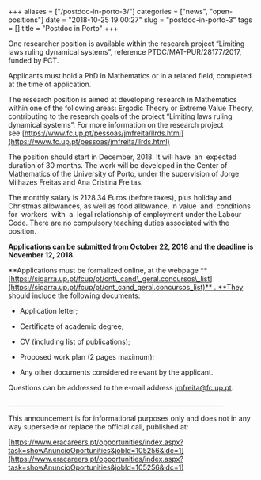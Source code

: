 +++
aliases = ["/postdoc-in-porto-3/"]
categories = ["news", "open-positions"]
date = "2018-10-25 19:00:27"
slug = "postdoc-in-porto-3"
tags = []
title = "Postdoc in Porto"
+++

One researcher position is available within the research project
“Limiting laws ruling dynamical systems”, reference
PTDC/MAT-PUR/28177/2017, funded by FCT.

Applicants must hold a PhD in Mathematics or in a
related field, completed at the time of application.

The research position is aimed at developing research in Mathematics
within one of the following areas: Ergodic Theory or Extreme Value
Theory, contributing to the research goals of the project “Limiting laws
ruling dynamical systems”. For more information on the research project
see [https://www.fc.up.pt/pessoas/jmfreita/llrds.html](https://www.fc.up.pt/pessoas/jmfreita/llrds.html)

The position should start in December, 2018. It will
have  an  expected  duration of 30 months. The work will be
developed in the Center of Mathematics of the University of Porto, under
the supervision of Jorge Milhazes Freitas and Ana Cristina Freitas.

The monthly salary is 2128,34 Euros (before taxes),
plus holiday and Christmas allowances, as well as food allowance, in
value  and  conditions  for  workers  with  a  legal relationship of
employment under the Labour Code. There are no compulsory teaching
duties associated with the position.

**Applications can be submitted from October 22, 2018
and the deadline is November 12, 2018.**

**Applications must be formalized online, at the
webpage **[https://sigarra.up.pt/fcup/pt/cnt\_cand\_geral.concursos\_list](https://sigarra.up.pt/fcup/pt/cnt_cand_geral.concursos_list)** . **They should include the following documents:

- Application letter;

- Certificate of academic degree; 

- CV (including list of publications);

- Proposed work plan (2 pages maximum);

- Any other documents considered relevant by the
applicant.

Questions can be addressed to the e-mail
address [jmfreita@fc.up.pt](mailto:cmup.secretariado@fc.up.pt?subject=UID/MAT/00144/2013%20-%20FCT/MCTES).

\_\_\_\_\_\_\_\_\_\_\_\_\_\_\_\_\_\_\_\_\_\_\_\_\_\_\_\_\_\_\_\_\_\_\_\_\_\_\_\_\_\_\_\_\_\_\_\_\_\_\_\_\_\_\_\_\_\_\_\_\_\_\_\_\_\_\_\_

This announcement is for informational purposes only
and does not in any way supersede or replace the official call,
published at:

[https://www.eracareers.pt/opportunities/index.aspx?task=showAnuncioOportunities&jobId=105256&idc=1](https://www.eracareers.pt/opportunities/index.aspx?task=showAnuncioOportunities&jobId=105256&idc=1)


